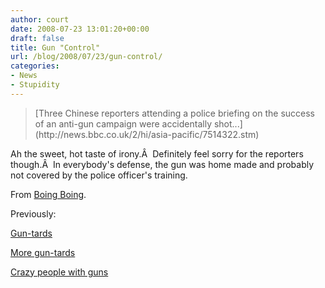 ```yaml
---
author: court
date: 2008-07-23 13:01:20+00:00
draft: false
title: Gun "Control"
url: /blog/2008/07/23/gun-control/
categories:
- News
- Stupidity
---
```


<blockquote>[Three Chinese reporters attending a police briefing on the success of an anti-gun campaign were accidentally shot...](http://news.bbc.co.uk/2/hi/asia-pacific/7514322.stm)</blockquote>


Ah the sweet, hot taste of irony.Â  Definitely feel sorry for the reporters though.Â  In everybody's defense, the gun was home made and probably not covered by the police officer's training.

From [Boing Boing](http://feeds.feedburner.com/~r/boingboing/iBag/~3/339213607/three-reporters-shot.html).

Previously:

[Gun-tards](http://www.vallentyne.com/blog/2008/05/22/rampant-gun-tards/)

[More gun-tards](http://www.vallentyne.com/blog/2008/05/23/gun-tards-part-2/)

[Crazy people with guns](http://www.vallentyne.com/blog/2008/06/10/openly-displaying-your-contempt-for-civilization/)
